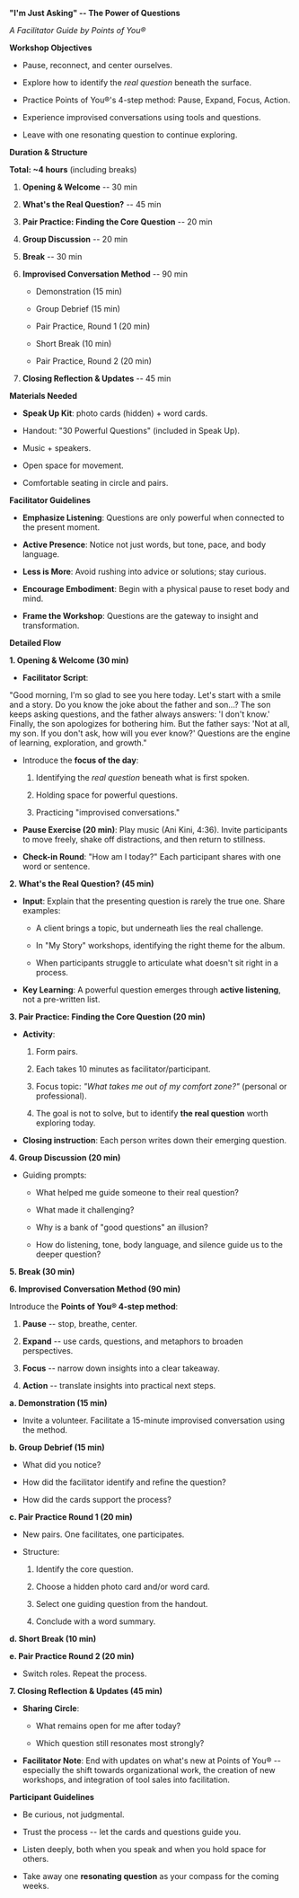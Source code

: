 **"I'm Just Asking" -- The Power of Questions**

*A Facilitator Guide by Points of You®*

**Workshop Objectives**

-   Pause, reconnect, and center ourselves.

-   Explore how to identify the *real question* beneath the surface.

-   Practice Points of You®'s 4-step method: Pause, Expand, Focus,
    Action.

-   Experience improvised conversations using tools and questions.

-   Leave with one resonating question to continue exploring.

**Duration & Structure**

**Total: \~4 hours** (including breaks)

1.  **Opening & Welcome** -- 30 min

2.  **What's the Real Question?** -- 45 min

3.  **Pair Practice: Finding the Core Question** -- 20 min

4.  **Group Discussion** -- 20 min

5.  **Break** -- 30 min

6.  **Improvised Conversation Method** -- 90 min

    -   Demonstration (15 min)

    -   Group Debrief (15 min)

    -   Pair Practice, Round 1 (20 min)

    -   Short Break (10 min)

    -   Pair Practice, Round 2 (20 min)

7.  **Closing Reflection & Updates** -- 45 min

**Materials Needed**

-   **Speak Up Kit**: photo cards (hidden) + word cards.

-   Handout: "30 Powerful Questions" (included in Speak Up).

-   Music + speakers.

-   Open space for movement.

-   Comfortable seating in circle and pairs.

**Facilitator Guidelines**

-   **Emphasize Listening**: Questions are only powerful when connected
    to the present moment.

-   **Active Presence**: Notice not just words, but tone, pace, and body
    language.

-   **Less is More**: Avoid rushing into advice or solutions; stay
    curious.

-   **Encourage Embodiment**: Begin with a physical pause to reset body
    and mind.

-   **Frame the Workshop**: Questions are the gateway to insight and
    transformation.

**Detailed Flow**

**1. Opening & Welcome (30 min)**

-   **Facilitator Script**:

"Good morning, I'm so glad to see you here today. Let's start with a
smile and a story. Do you know the joke about the father and son...? The
son keeps asking questions, and the father always answers: 'I don't
know.' Finally, the son apologizes for bothering him. But the father
says: 'Not at all, my son. If you don't ask, how will you ever know?'
Questions are the engine of learning, exploration, and growth."

-   Introduce the **focus of the day**:

    1.  Identifying the *real question* beneath what is first spoken.

    2.  Holding space for powerful questions.

    3.  Practicing "improvised conversations."

-   **Pause Exercise (20 min)**: Play music (Ani Kini, 4:36). Invite
    participants to move freely, shake off distractions, and then return
    to stillness.

-   **Check-in Round**: "How am I today?" Each participant shares with
    one word or sentence.

**2. What's the Real Question? (45 min)**

-   **Input**: Explain that the presenting question is rarely the true
    one. Share examples:

    -   A client brings a topic, but underneath lies the real challenge.

    -   In "My Story" workshops, identifying the right theme for the
        album.

    -   When participants struggle to articulate what doesn't sit right
        in a process.

-   **Key Learning**: A powerful question emerges through **active
    listening**, not a pre-written list.

**3. Pair Practice: Finding the Core Question (20 min)**

-   **Activity**:

    1.  Form pairs.

    2.  Each takes 10 minutes as facilitator/participant.

    3.  Focus topic: *"What takes me out of my comfort zone?"* (personal
        or professional).

    4.  The goal is not to solve, but to identify **the real question**
        worth exploring today.

-   **Closing instruction**: Each person writes down their emerging
    question.

**4. Group Discussion (20 min)**

-   Guiding prompts:

    -   What helped me guide someone to their real question?

    -   What made it challenging?

    -   Why is a bank of "good questions" an illusion?

    -   How do listening, tone, body language, and silence guide us to
        the deeper question?

**5. Break (30 min)**

**6. Improvised Conversation Method (90 min)**

Introduce the **Points of You® 4-step method**:

1.  **Pause** -- stop, breathe, center.

2.  **Expand** -- use cards, questions, and metaphors to broaden
    perspectives.

3.  **Focus** -- narrow down insights into a clear takeaway.

4.  **Action** -- translate insights into practical next steps.

**a. Demonstration (15 min)**

-   Invite a volunteer. Facilitate a 15-minute improvised conversation
    using the method.

**b. Group Debrief (15 min)**

-   What did you notice?

-   How did the facilitator identify and refine the question?

-   How did the cards support the process?

**c. Pair Practice Round 1 (20 min)**

-   New pairs. One facilitates, one participates.

-   Structure:

    1.  Identify the core question.

    2.  Choose a hidden photo card and/or word card.

    3.  Select one guiding question from the handout.

    4.  Conclude with a word summary.

**d. Short Break (10 min)**

**e. Pair Practice Round 2 (20 min)**

-   Switch roles. Repeat the process.

**7. Closing Reflection & Updates (45 min)**

-   **Sharing Circle**:

    -   What remains open for me after today?

    -   Which question still resonates most strongly?

-   **Facilitator Note**: End with updates on what's new at Points of
    You® -- especially the shift towards organizational work, the
    creation of new workshops, and integration of tool sales into
    facilitation.

**Participant Guidelines**

-   Be curious, not judgmental.

-   Trust the process -- let the cards and questions guide you.

-   Listen deeply, both when you speak and when you hold space for
    others.

-   Take away one **resonating question** as your compass for the coming
    weeks.
